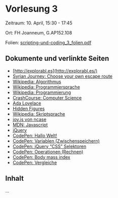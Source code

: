 Vorlesung 3
===========

Zeitraum: 10. April,	15:30 - 17:45

Ort: FH Joanneum, G.AP152.108

Folien: [scripting-und-coding_3_folien.pdf](scripting-und-coding_3_folien.pdf)


Dokumente und verlinkte Seiten
------------------------------

 - [http://explorabl.es](http://explorabl.es/)
 - [Syrian Journey: Choose your own escape route](http://www.bbc.com/news/world-middle-east-32057601)
 - [Wikipedia: Algorithmus](https://de.wikipedia.org/wiki/Algorithmus)
 - [Wikipedia: Programmiersprache](https://de.wikipedia.org/wiki/Programmiersprache)
 - [Wikipedia: Programmierung](https://de.wikipedia.org/wiki/Programmierung)
 - [CrashCourse: Computer Science](https://www.youtube.com/playlist?list=PL8dPuuaLjXtNlUrzyH5r6jN9ulIgZBpdo)
 - [Ada Lovelace](https://de.wikipedia.org/wiki/Ada_Lovelace)
 - [Hidden Figures](https://www.rottentomatoes.com/m/hidden_figures/)
 - [Wikipedia: Skriptsprache](https://de.wikipedia.org/wiki/Skriptsprache)
 - [joy.js von ncase](http://ncase.me/joy/demo/turtle/?drawing=blank)
 - [MDN: Javascript](https://developer.mozilla.org/bm/docs/Web/JavaScript)
 - [jQuery](https://jquery.com/)
 - [CodePen: Hallo Welt!](https://codepen.io/PeterTheOne/pen/eMxvMw?editors=1010)
 - [CodePen: Variablen (Zwischenspeichern)](https://codepen.io/PeterTheOne/pen/VXgpqb?editors=1010)
 - [CodePen: jQuery “CSS” Selektoren](https://codepen.io/PeterTheOne/pen/wmNdaQ?editors=1010)
 - [CodePen: Operationen (Rechnen)](https://codepen.io/PeterTheOne/pen/yKZPXo?editors=1010#0)
 - [CodePen: Body mass index](https://codepen.io/PeterTheOne/pen/JLxMrd?editors=1010#0)
 - [CodePen: Vergleiche](https://codepen.io/PeterTheOne/pen/MVLrqd?editors=1010)
 

Inhalt
------

...

